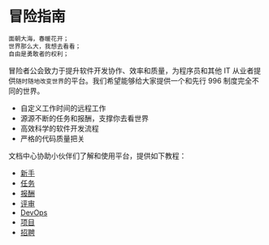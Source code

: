 # 冒险指南

```sh
面朝大海，春暖花开；
世界那么大，我想去看看；
自由是勇敢者的权利；
```

冒险者公会致力于提升软件开发协作、效率和质量，为程序员和其他 IT 从业者提供`随时随地改变世界`的平台。我们希望能够给大家提供一个和先行 996 制度完全不同的世界。

- 自定义工作时间的远程工作
- 源源不断的任务和报酬，支撑你去看世界
- 高效科学的软件开发流程
- 严格的代码质量把关

文档中心协助小伙伴们了解和使用平台，提供如下教程：

- [新手](newbee.md)
- [任务](task.md)
- [报酬](bounty.md)
- [评审](review.md)
- [DevOps](devops.md)
- [项目](pm.md)
- [招聘](recruit.md)
